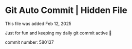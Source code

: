 # Git Auto Commit | Hidden File

This file was added Feb 12, 2025

Just for fun and keeping my daily git commit active 🤪

commit number: 580137
